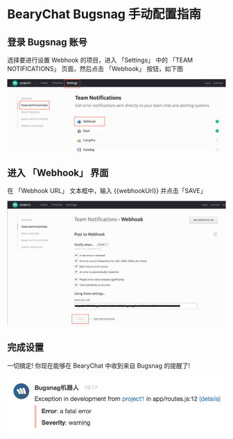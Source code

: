 # BearyChat Bugsnag 手动配置指南

## 登录 Bugsnag 账号

选择要进行设置 Webhook 的项目，进入 「Settings」 中的 「TEAM NOTIFICATIONS」 页面，然后点击 「Webhook」 按钮，如下图

![](/images/tutorial/bugsnag_project.png)

## 进入 「Webhook」 界面

在 「Webhook URL」 文本框中，输入 {{webhookUrl}} 并点击「SAVE」

![](/images/tutorial/bugsnag_set_webhook.png)

## 完成设置

一切搞定! 你现在能够在 BearyChat 中收到来自 Bugsnag 的提醒了!

![](/images/tutorial/bugsnag_in_bearychat.png)
